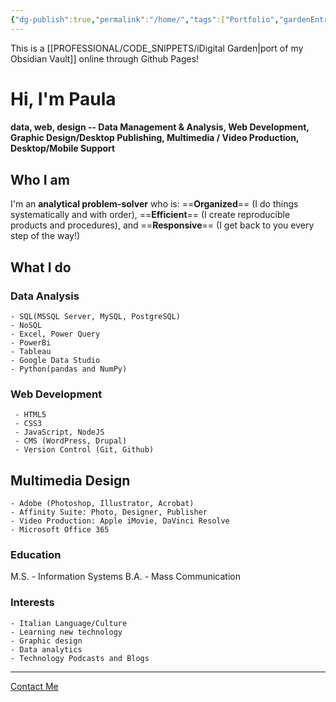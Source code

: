```yaml
---
{"dg-publish":true,"permalink":"/home/","tags":["Portfolio","gardenEntry","gardenEntry","gardenEntry","gardenEntry"],"noteIcon":""}
---
```


This is a [[PROFESSIONAL/CODE_SNIPPETS/iDigital Garden\|port of my Obsidian Vault]] online through Github Pages!

# Hi, I'm Paula
#### data, web, design -- Data Management & Analysis, Web Development, Graphic Design/Desktop Publishing, Multimedia / Video Production, Desktop/Mobile Support

## Who I am
I'm an **analytical problem-solver** who is:
	==**Organized**== (I do things systematically and with order), 
	==**Efficient**== (I create reproducible products and procedures), and 
	==**Responsive**== (I get back to you every step of the way!)
## What I do
### Data Analysis
	- SQL(MSSQL Server, MySQL, PostgreSQL)
	- NoSQL
	- Excel, Power Query
	- PowerBi
	- Tableau
	- Google Data Studio
	- Python(pandas and NumPy)
 
 ### Web Development
	 - HTML5
	 - CSS3
	 - JavaScript, NodeJS
	 - CMS (WordPress, Drupal)
	 - Version Control (Git, Github)
## Multimedia Design
	- Adobe (Photoshop, Illustrator, Acrobat)
	- Affinity Suite: Photo, Designer, Publisher
	- Video Production: Apple iMovie, DaVinci Resolve
	- Microsoft Office 365
### Education
M.S. - Information Systems
B.A. - Mass Communication
### Interests
	- Italian Language/Culture
	- Learning new technology
	- Graphic design
	- Data analytics
	- Technology Podcasts and Blogs
---
<a href="mailto:psf@duck.com?subject=PSF-Portfolio-Inquiry" class="footer-link">Contact Me</a>